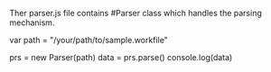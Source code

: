 Ther parser.js file contains #Parser class which handles the parsing mechanism.

var path = "/your/path/to/sample.workfile"

prs = new Parser(path)
data = prs.parse()
console.log(data) 